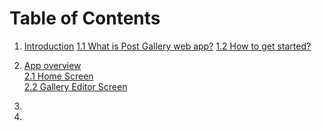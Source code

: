 # Table of Contents

1. [Introduction](/introduction.md) 
   [1.1 What is Post Gallery web app?](https://www.gitbook.com/book/daryapovalyaeva/post-gallery-user-manual/edit#) 
   [1.2 How to get started?](/12-how-to-get-started.md)
2. [App overview](/app-review.md)  
   [2.1 Home Screen    
   ](/app-review.md)[2.2 Gallery Editor Screen](/22-gallery-editor-screen.md)

3. 
4. 


